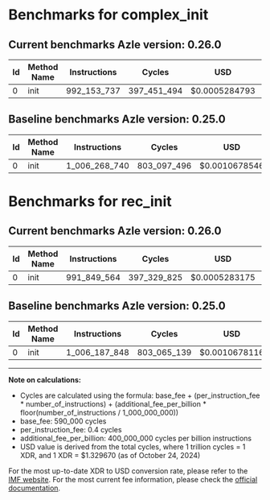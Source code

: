 # Benchmarks for complex_init

## Current benchmarks Azle version: 0.26.0

| Id  | Method Name | Instructions | Cycles      | USD           | USD/Million Calls | Change                                 |
| --- | ----------- | ------------ | ----------- | ------------- | ----------------- | -------------------------------------- |
| 0   | init        | 992_153_737  | 397_451_494 | $0.0005284793 | $528.47           | <font color="green">-14_115_003</font> |

## Baseline benchmarks Azle version: 0.25.0

| Id  | Method Name | Instructions  | Cycles      | USD           | USD/Million Calls |
| --- | ----------- | ------------- | ----------- | ------------- | ----------------- |
| 0   | init        | 1_006_268_740 | 803_097_496 | $0.0010678546 | $1_067.85         |

# Benchmarks for rec_init

## Current benchmarks Azle version: 0.26.0

| Id  | Method Name | Instructions | Cycles      | USD           | USD/Million Calls | Change                                 |
| --- | ----------- | ------------ | ----------- | ------------- | ----------------- | -------------------------------------- |
| 0   | init        | 991_849_564  | 397_329_825 | $0.0005283175 | $528.31           | <font color="green">-14_338_284</font> |

## Baseline benchmarks Azle version: 0.25.0

| Id  | Method Name | Instructions  | Cycles      | USD           | USD/Million Calls |
| --- | ----------- | ------------- | ----------- | ------------- | ----------------- |
| 0   | init        | 1_006_187_848 | 803_065_139 | $0.0010678116 | $1_067.81         |

---

**Note on calculations:**

- Cycles are calculated using the formula: base_fee + (per_instruction_fee \* number_of_instructions) + (additional_fee_per_billion \* floor(number_of_instructions / 1_000_000_000))
- base_fee: 590_000 cycles
- per_instruction_fee: 0.4 cycles
- additional_fee_per_billion: 400_000_000 cycles per billion instructions
- USD value is derived from the total cycles, where 1 trillion cycles = 1 XDR, and 1 XDR = $1.329670 (as of October 24, 2024)

For the most up-to-date XDR to USD conversion rate, please refer to the [IMF website](https://www.imf.org/external/np/fin/data/rms_sdrv.aspx).
For the most current fee information, please check the [official documentation](https://internetcomputer.org/docs/current/developer-docs/gas-cost#execution).
